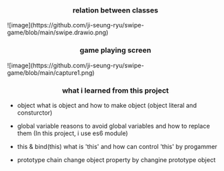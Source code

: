 <h3 align="center">relation between classes</h3>
![image](https://github.com/ji-seung-ryu/swipe-game/blob/main/swipe.drawio.png)
<br>
<h3 align="center">game playing screen</h3>
![image](https://github.com/ji-seung-ryu/swipe-game/blob/main/capture1.png)

<br>

<h3 align="center"> what i learned from this project</h3>

* object
what is object and how to make object (object literal and consturctor)

* global variable
reasons to avoid global variables and how to replace them (In this project, i use es6 module)

* this & bind(this)
what is 'this' and how can control 'this' by progammer

* prototype chain
change object property by changine prototype object 



